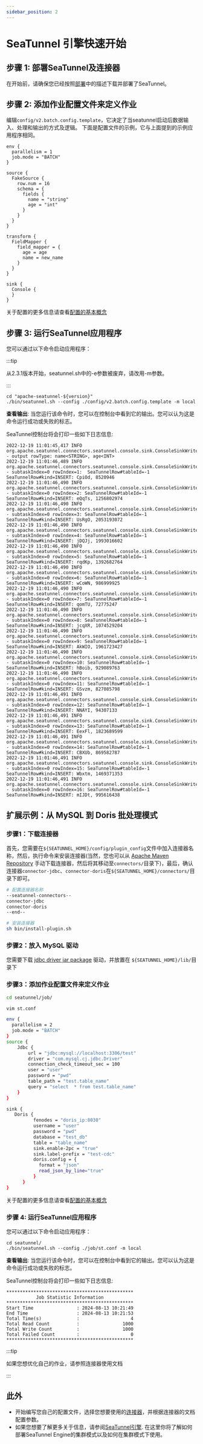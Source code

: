 ```yaml
---
sidebar_position: 2
---
```


# SeaTunnel 引擎快速开始

## 步骤 1: 部署SeaTunnel及连接器

在开始前，请确保您已经按照[部署](deployment.md)中的描述下载并部署了SeaTunnel。

## 步骤 2: 添加作业配置文件来定义作业

编辑`config/v2.batch.config.template`，它决定了当seatunnel启动后数据输入、处理和输出的方式及逻辑。
下面是配置文件的示例，它与上面提到的示例应用程序相同。

```hocon
env {
  parallelism = 1
  job.mode = "BATCH"
}

source {
  FakeSource {
    row.num = 16
    schema = {
      fields {
        name = "string"
        age = "int"
      }
    }
  }
}

transform {
  FieldMapper {
    field_mapper = {
      age = age
      name = new_name
    }
  }
}

sink {
  Console {
  }
}

```

关于配置的更多信息请查看[配置的基本概念](../../concept/config.md)

## 步骤 3: 运行SeaTunnel应用程序

您可以通过以下命令启动应用程序：

:::tip

从2.3.1版本开始，seatunnel.sh中的-e参数被废弃，请改用-m参数。

:::

```shell
cd "apache-seatunnel-${version}"
./bin/seatunnel.sh --config ./config/v2.batch.config.template -m local

```

**查看输出**: 当您运行该命令时，您可以在控制台中看到它的输出。您可以认为这是命令运行成功或失败的标志。

SeaTunnel控制台将会打印一些如下日志信息:

```shell
2022-12-19 11:01:45,417 INFO  org.apache.seatunnel.connectors.seatunnel.console.sink.ConsoleSinkWriter - output rowType: name<STRING>, age<INT>
2022-12-19 11:01:46,489 INFO  org.apache.seatunnel.connectors.seatunnel.console.sink.ConsoleSinkWriter - subtaskIndex=0 rowIndex=1:  SeaTunnelRow#tableId=-1 SeaTunnelRow#kind=INSERT: CpiOd, 8520946
2022-12-19 11:01:46,490 INFO  org.apache.seatunnel.connectors.seatunnel.console.sink.ConsoleSinkWriter - subtaskIndex=0 rowIndex=2: SeaTunnelRow#tableId=-1 SeaTunnelRow#kind=INSERT: eQqTs, 1256802974
2022-12-19 11:01:46,490 INFO  org.apache.seatunnel.connectors.seatunnel.console.sink.ConsoleSinkWriter - subtaskIndex=0 rowIndex=3: SeaTunnelRow#tableId=-1 SeaTunnelRow#kind=INSERT: UsRgO, 2053193072
2022-12-19 11:01:46,490 INFO  org.apache.seatunnel.connectors.seatunnel.console.sink.ConsoleSinkWriter - subtaskIndex=0 rowIndex=4: SeaTunnelRow#tableId=-1 SeaTunnelRow#kind=INSERT: jDQJj, 1993016602
2022-12-19 11:01:46,490 INFO  org.apache.seatunnel.connectors.seatunnel.console.sink.ConsoleSinkWriter - subtaskIndex=0 rowIndex=5: SeaTunnelRow#tableId=-1 SeaTunnelRow#kind=INSERT: rqdKp, 1392682764
2022-12-19 11:01:46,490 INFO  org.apache.seatunnel.connectors.seatunnel.console.sink.ConsoleSinkWriter - subtaskIndex=0 rowIndex=6: SeaTunnelRow#tableId=-1 SeaTunnelRow#kind=INSERT: wCoWN, 986999925
2022-12-19 11:01:46,490 INFO  org.apache.seatunnel.connectors.seatunnel.console.sink.ConsoleSinkWriter - subtaskIndex=0 rowIndex=7: SeaTunnelRow#tableId=-1 SeaTunnelRow#kind=INSERT: qomTU, 72775247
2022-12-19 11:01:46,490 INFO  org.apache.seatunnel.connectors.seatunnel.console.sink.ConsoleSinkWriter - subtaskIndex=0 rowIndex=8: SeaTunnelRow#tableId=-1 SeaTunnelRow#kind=INSERT: jcqXR, 1074529204
2022-12-19 11:01:46,490 INFO  org.apache.seatunnel.connectors.seatunnel.console.sink.ConsoleSinkWriter - subtaskIndex=0 rowIndex=9: SeaTunnelRow#tableId=-1 SeaTunnelRow#kind=INSERT: AkWIO, 1961723427
2022-12-19 11:01:46,490 INFO  org.apache.seatunnel.connectors.seatunnel.console.sink.ConsoleSinkWriter - subtaskIndex=0 rowIndex=10: SeaTunnelRow#tableId=-1 SeaTunnelRow#kind=INSERT: hBoib, 929089763
2022-12-19 11:01:46,490 INFO  org.apache.seatunnel.connectors.seatunnel.console.sink.ConsoleSinkWriter - subtaskIndex=0 rowIndex=11: SeaTunnelRow#tableId=-1 SeaTunnelRow#kind=INSERT: GSvzm, 827085798
2022-12-19 11:01:46,491 INFO  org.apache.seatunnel.connectors.seatunnel.console.sink.ConsoleSinkWriter - subtaskIndex=0 rowIndex=12: SeaTunnelRow#tableId=-1 SeaTunnelRow#kind=INSERT: NNAYI, 94307133
2022-12-19 11:01:46,491 INFO  org.apache.seatunnel.connectors.seatunnel.console.sink.ConsoleSinkWriter - subtaskIndex=0 rowIndex=13: SeaTunnelRow#tableId=-1 SeaTunnelRow#kind=INSERT: EexFl, 1823689599
2022-12-19 11:01:46,491 INFO  org.apache.seatunnel.connectors.seatunnel.console.sink.ConsoleSinkWriter - subtaskIndex=0 rowIndex=14: SeaTunnelRow#tableId=-1 SeaTunnelRow#kind=INSERT: CBXUb, 869582787
2022-12-19 11:01:46,491 INFO  org.apache.seatunnel.connectors.seatunnel.console.sink.ConsoleSinkWriter - subtaskIndex=0 rowIndex=15: SeaTunnelRow#tableId=-1 SeaTunnelRow#kind=INSERT: Wbxtm, 1469371353
2022-12-19 11:01:46,491 INFO  org.apache.seatunnel.connectors.seatunnel.console.sink.ConsoleSinkWriter - subtaskIndex=0 rowIndex=16: SeaTunnelRow#tableId=-1 SeaTunnelRow#kind=INSERT: mIJDt, 995616438
```

## 扩展示例：从 MySQL 到 Doris 批处理模式

### 步骤1：下载连接器
首先，您需要在`${SEATUNNEL_HOME}/config/plugin_config`文件中加入连接器名称，然后，执行命令来安装连接器(当然，您也可以从 [Apache Maven Repository](https://repo.maven.apache.org/maven2/org/apache/seatunnel/) 手动下载连接器，然后将其移动至`connectors/`目录下)，最后，确认连接器`connector-jdbc`、`connector-doris`在`${SEATUNNEL_HOME}/connectors/`目录下即可。

```bash
# 配置连接器名称
--seatunnel-connectors--
connector-jdbc
connector-doris
--end--
```

```bash
# 安装连接器
sh bin/install-plugin.sh
```

### 步骤2：放入 MySQL 驱动 

您需要下载 [jdbc driver jar package](https://mvnrepository.com/artifact/mysql/mysql-connector-java) 驱动，并放置在 `${SEATUNNEL_HOME}/lib/`目录下

### 步骤3：添加作业配置文件来定义作业

```bash
cd seatunnel/job/

vim st.conf

env {
  parallelism = 2
  job.mode = "BATCH"
}
source {
    Jdbc {
        url = "jdbc:mysql://localhost:3306/test"
        driver = "com.mysql.cj.jdbc.Driver"
        connection_check_timeout_sec = 100
        user = "user"
        password = "pwd"
        table_path = "test.table_name"
        query = "select  * from test.table_name"
    }
}

sink {
   Doris {
          fenodes = "doris_ip:8030"
          username = "user"
          password = "pwd"
          database = "test_db"
          table = "table_name"
          sink.enable-2pc = "true"
          sink.label-prefix = "test-cdc"
          doris.config = {
            format = "json"
            read_json_by_line="true"
          }
      }
}
```

关于配置的更多信息请查看[配置的基本概念](../../concept/config.md)

### 步骤 4: 运行SeaTunnel应用程序

您可以通过以下命令启动应用程序：

```shell
cd seatunnel/
./bin/seatunnel.sh --config ./job/st.conf -m local

```

**查看输出**: 当您运行该命令时，您可以在控制台中看到它的输出。您可以认为这是命令运行成功或失败的标志。

SeaTunnel控制台将会打印一些如下日志信息:

```shell
***********************************************
           Job Statistic Information
***********************************************
Start Time                : 2024-08-13 10:21:49
End Time                  : 2024-08-13 10:21:53
Total Time(s)             :                   4
Total Read Count          :                1000
Total Write Count         :                1000
Total Failed Count        :                   0
***********************************************
```

:::tip

如果您想优化自己的作业，请参照连接器使用文档

:::


## 此外

- 开始编写您自己的配置文件，选择您想要使用的[连接器](../../connector-v2/source)，并根据连接器的文档配置参数。
- 如果您想要了解更多关于信息，请参阅[SeaTunnel引擎](../../seatunnel-engine/about.md). 在这里你将了解如何部署SeaTunnel Engine的集群模式以及如何在集群模式下使用。

